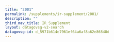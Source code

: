 ```yaml
---
title: "2001"
permalink: /supplements/ir-supplement/2001/
description: ""
third_nav_title: IR Supplement
layout: datagovsg-v2-search
datagovsg-id: d_5971b614e7961ef64a6af8a62e86848d
---
```

